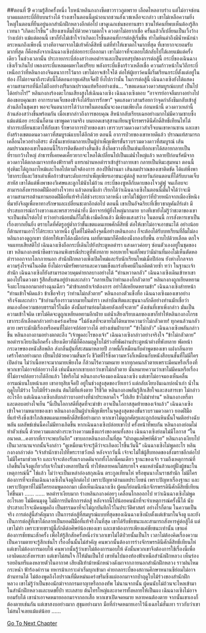 ##ตอนที่ 9 ความรู้สึกครั้งหนึ่ง
ใบหน้าหลินกงกงซีดขาวราวภูตพราย เลือดไหลอาบร่าง แต่ไม่อาจซ่อนบาดแผลกระบี่ถี่ยิบบนร่างได้ ร่างเขาในตอนนี้ดูน่าอนาถชวนสังเวชเหลือจะกล่าว
เขาไม่เหลือความยิ่งใหญ่ในตอนที่ยืนอยู่นอกสำนักฝึกหลวงอีกต่อไป เขาดูเฉกเช่นขอทานชรา ชวนให้คนที่พบเห็นต้องรู้สึกเวทนา
“เกิดอะไรขึ้น”
เสียงเขาเต็มไปด้วยความตกใจ ดวงตาไม่อยากเชื่อ ครั้นแล้วก็เปลี่ยนเป็นเวิ้งว้างว่างเปล่า
แม้แต่ตอนนี้ เขาก็ยังไม่เข้าใจว่าเกิดอะไรขึ้นตอนที่การต่อสู้เริ่มขึ้น ทำไมหินดำถึงมีน้ำหนักน่าตระหนกถึงเพียงนี้ บางทีอาจมาจากไม้เท้าศักดิ์สิทธิ์ แต่ที่ทำให้เขาตกใจมากที่สุด ที่เขายากจะยอมรับมากที่สุด ก็คือหลังจากเฉินฉางเซิงปล่อยกระบี่ออกมา เขาไม่อาจที่จะตอบโต้กลับไปได้เลยแม้แต่ครั้งเดียว
ในช่วงเวลานั้น ประกายกระบี่ส่องสว่างหอตำราและเป็นบทสรุปของการต่อสู้นี้ กระบี่ของเฉินฉางเซิงเร็วเกินไป เพลงกระบี่แหลมคมหาใดเปรียบ พลังกระบี่แข็งกร้าวเหลือเชื่อ ความก้าวหน้าในวิถีกระบี่เหนือกว่าที่หลินกงกงจินตนาการไว้มาก เขาไม่อาจเข้าใจได้ ต่อให้ผู้เยาว์คนนี้เริ่มเรียนกระบี่ตั้งแต่อยู่ในท้อง ก็ไม่อาจมาถึงระดับนี้ได้ตอนอายุแค่สิบเจ็ดปี
ยิ่งไปกว่านั้น ในการต่อสู้นี้ เฉินฉางเซิงยังได้แสดงความสามารถที่นึกไม่ถึงอย่างปริมาณปราณแท้หรืออย่างเช่น...
“เขตแดนดวงดาวสมบูรณ์แบบ! เป็นไปได้อย่างไร!” หลินกงกงร้องตะโกนเสียงสูงใส่เฉินฉางเซิง
เฉินฉางเซิงตอบ “อาจารย์อาจลืมบางอย่างไป ต้องขอบคุณเขา อาการบาดเจ็บของข้าจึงได้รับการรักษา”
จุดแสงดาวสามร้อยกว่าจุดกำลังซึมกลับเข้าสู่ส่วนลึกในชุดเขา พอจะจินตนาการได้ว่าภาพในตอนนั้นจะงดงามเพียงใด ก่อนหน้านี้ ดวงดาวเหล่านี้ล้วนส่องสว่างขึ้นพร้อมกัน
เมื่อเขากล่าวถึงการขอบคุณ สีหน้ากลับเรียบเฉยอย่างมากไม่มีความซาบซึ้งแม้แต่น้อย
กระนั้นก็ตาม เขาพูดความจริง บนยอดเขาสุสานเทียนซูจักรพรรดินีศักดิ์สิทธิ์เทียนไห่ได้ทำการเปลี่ยนชะตาให้กับเขา รักษาอาการป่วยของเขา
เขารวบรวมดวงดาวสำเร็จบนเขาหานซาน และเขายังสร้างเขตแดนดวงดาวที่สมบูรณ์แบบได้อีกด้วย ตอนนี้ อาการป่วยของเขาหายดีแล้ว ปราณแท้สามารถเคลื่อนไหวอย่างอิสระ ดังนั้นเขาย่อมกลายเป็นผู้บำเพ็ญเพียรขั้นรวบรวมดวงดาวที่สมบูรณ์
เส้นลมปราณของเขาในตอนนี้ไร้การติดขัดอย่างสิ้นเชิง สิ่งกีดขวางที่เป็นเช่นเทือกเขาได้สลายกลายเป็นที่ราบกว้างใหญ่ ลำธารที่เคยคดเคี้ยวยากจะไหลได้เปลี่ยนไปเป็นแม่น้ำใหญ่แล้ว หลายปีก่อนรัศมีจากดวงดาวได้ตกลงมาจากท้องฟ้าราตรี แทรกผ่านหอตำราเข้าสู่ร่างกายเขา กลายเป็นหิมะสุมหนา ตอนนี้ ทุ่งหิมะได้ถูกเผาไหม้และไหลไปตามใจต้องการ
สองปีที่ผ่านมา เส้นลมปราณของเขาติดขัด ได้แต่พึ่งพาวิชากระบี่และวิชาเต๋าเพื่อก้าวข้ามระดับการบำเพ็ญเพียรเอาชนะคู่ต่อสู้ หลายวันก่อนตอนที่ได้รับบาดเจ็บสาหัส เขาได้แต่พึ่งพาของวิเศษและลูกไม้นับไม่ถ้วน กระบี่ของซูหลีกับดาบของโจวตู๋ฟู จนเกือบจะสามารถสังหารยอดฝีมืออย่างโจวทง แล้วตอนนี้เล่า
เรียกได้ว่าเฉินฉางเซิงในตอนนี้มั่นใจได้ว่าจะมีความสามารถต้านทานยอดฝีมือที่แท้จริงได้ช่วงระยะเวลาหนึ่ง
เขาไม่ใช่ผู้เยาว์ที่ป่วยหนักจากเมืองซีหนิงที่มายังจิงตูเพื่อหาทางรักษาและเปลี่ยนชะตาอีกต่อไป ตอนนี้ เขาเป็นอัจฉริยะที่เชี่ยวชาญคัมภีร์เต๋า มีประสบการณ์กว้างขวางและพรสวรรค์น่าทึ่ง มีอาจารย์ผู้ยิ่งใหญ่มากมาย
บางทีเขายังไม่รู้ว่าชะตาของเขาจะเป็นเช่นไรต่อไป ทว่าอย่างน้อยมันก็ไม่ใช่เงามืดอีกแล้ว มีเพียงแสงสว่าง
ในตอนนี้ การสังหารเขาเป็นเรื่องยากเย็นยิ่ง ตราบใดที่ศัตรูอยู่ต่ำกว่าขั้นเขตแดนเทพศักดิ์สิทธิ์ ต่อให้เขาไม่อาจเอาชนะได้ อย่างน้อยก็ต้านทานเอาไว้ได้ระยะเวลาหนึ่ง
ผู้ใดที่ไม่คิดถึงจุดนี้อย่างหลินกงกง ก็จะต้องได้รับบทเรียนที่ลืมไม่ลง
หลินกงกงดูถูกเขา ปล่อยให้เขาได้ลงมือก่อน ผลที่ตามมาก็คือต้องนั่งกองกับพื้น อาบไปด้วยเลือด ตกใจจนแทบเสียสติไป
เฉินฉางเซิงถือกระบี่เดินไปยังประตูหอตำรา แสงดาวค่อยๆ ซ่อนตัวเองอยู่ในชุดของเขา
หลินกงกงหน้าซีดขาวนอนพิงธรณีประตูที่พังทลาย หอบหายใจแต่ก็พบว่ามีม่านที่มองไม่เห็นตัดหอตำราออกจากโลกภายนอก
สำนักฝึกหลวงเพิ่งเปิดใหม่และรับนักเรียนใหม่เมื่อปีก่อน ยังห่างไกลจากความรุ่งโรจน์ในอดีต ยิ่งไม่อาจมีทรัพยากรและความแข็งแกร่งที่เคยมีในอดีตด้วยซ้ำ ทว่า ในฐานะเจ้าสำนัก เฉินฉางเซิงก็ยังสามารถควบคุมค่ายกลบางอย่างได้
“ท่านหวาดกลัว” เฉินฉางเซิงเดินเข้าหาเขา มองไปในดวงตา รู้สึกสับสนอยู่บ้างและกล่าว “กลายเป็นว่าท่านเองก็กลัวตาย”
หลินกงกงถูกเยียดหยาม จึงตะโกนออกมาอย่างฉุนเฉียว “ฆ่าข้าเลยถ้าเจ้าต้องการ อย่าได้เหยียดหยามข้า”
เฉินฉางเซิงส่ายหน้า “ท่านเข้าใจผิดแล้ว ข้าเชื่อจริงๆ ว่าท่านไม่กลัวตาย”
หลินกงกงตัวแข็งทื่อ
เฉินฉางเซิงมองเขาอย่างจริงจังและกล่าว “ข้าอ่านเรื่องราวมากมายในตำรา เหล่าบัณฑิตและขุนนางภักดีอย่างท่านมักเชื่อว่าตนเองถือความชอบธรรมไว้ในมือ ดังนั้นท่านย่อมไม่เคยลังเลที่จะตาย”
ดังเช่นที่เขาเพิ่งกล่าว มันเป็นความเข้าใจผิด เขาไม่คิดจะดูถูกเหยียดหยามอีกฝ่าย แต่น้ำเสียงเรียบเฉยของเขาก็ทำให้หลินกงกงโกรธ เขากระอักเลือดกล่าวอย่างเคร่งเครียด “ไม่ลังเลที่จะตายไม่ได้หมายความว่าไม่กลัวตาย! ทุกคนล้วนกลัวตาย เพราะมักมีเรื่องหรือคนที่ไม่อาจปล่อยวางได้ อย่างเช่นฝ่าบาท”
“ข้าไม่กลัว” เฉินฉางเซิงพลันกล่าวขึ้น
หลินกงกงถามอย่างตกตะลึง “เจ้าพูดอะไรของเจ้า”
เฉินฉางเซิงกล่าวอย่างจริงใจ “ข้าไม่กลัวตาย”
หอตำราเงียบงันอีกครั้ง เสียงเดียวที่มีก็คือลมฤดูใบไม้ร่วงที่พัดผ่านประตูหน้าต่างที่พังทลาย พัดหน้ากระดาษของหนังสือพลิก ส่งกลิ่นฝุ่นที่สะสมมาหลายปี ภาพนี้ก็เหมือนกับคำพูดของเขา แฝงกลิ่นอายเศร้าโศกอย่างมาก เปี่ยมไปด้วยความสิ้นหวัง ชีวิตที่ไร้ซึ่งความหวังก็เหมือนกับหนังสือบนชั้นที่ไม่มีใครเปิดอ่าน ไม่ว่าเนื้อหาจะมากมายเพียงใด ก็ล้วนไร้ความหมาย
หากทุกคนกลัวตายเพราะมีคนหรือเรื่องที่พวกเขาไม่อาจปล่อยวางได้ เช่นนั้นหากเขาบอกว่าเขาไม่กลัวตาย นั่นหมายความว่าเขาไม่มีคนหรือเรื่องที่ไม่อาจปล่อยวางได้อีกแล้ว ใช่หรือไม่
หลินกงกงจ้องมองเฉินฉางเซิง แต่เขาไม่อาจมองเห็นคลื่นอารมณ์บนใบหน้าเลย
เขาอายุสิบเจ็ดปี อยู่ในช่วงสูงสุดของวัยเยาว์ แต่กลับเงียบงันเฉกบ่อน้ำเก่า น้ำในฤดูใบไม้ร่วง ใบไม้ที่ร่วงหล่น ต้นไม้ที่แห้งตาย ไร้ชีวิต
หลินกงกงพลันรู้สึกเสียใจและสงสารเขา ไม่กล่าวอะไรอีก
แต่เฉินฉางเซิงกลับกล่าวบางอย่างที่น่าประหลาดใจ
“ไปเสีย ข้าไม่ฆ่าท่าน”
หลินกงกงหรี่ตาและตอบอย่างใจเย็น “นี่เป็นโอกาสดีที่สุดที่จะฆ่าข้า อาจเป็นโอกาสสุดท้ายของเจ้าแล้ว”
เฉินฉางเซิงเข้าใจความหมายของเขา
หลินกงกงเป็นผู้บำเพ็ญเพียรในจุดสูงสุดของขั้นรวบรวมดวงดาว ยอดฝีมือที่แท้จริงซึ่งเข้าใกล้เขตแดนเทพศักดิ์สิทธิ์อย่างมาก หากเขาไม่ดูถูกศัตรูและถูกก้อนหินนั้นโจมตีอย่างฉับพลัน ผลลัพธ์เช่นนี้คงไม่มีทางเกิดขึ้น
หากเฉินฉางเซิงปล่อยเขาไป ครั้งหน้าที่พบกัน หลินกงกงย่อมไม่ทำตัวเช่นนี้ ด้วยความแตกต่างระหว่างความแข็งแกร่งของคนทั้งสอง เฉินฉางเซิงย่อมไม่มีโอกาส
“ในอนาคต...คงยากที่เราจะพบกันอีก” เขาบอกหลินกงกงในที่สุด “ฝากดูแลศิษย์พี่ด้วย”
หลินกงกงเงียบไปเป็นเวลานานจากนั้นจึงกล่าว “ดูเหมือนเจ้าจะรู้ดีว่าจะเกิดอะไรขึ้นวันนี้”
เฉินฉางเซิงไม่พูดอะไร
หลินกงกงกล่าวต่อ “เจ้าสำนักซางไปที่พระราชวังหลี หลังจากวันนี้ เจ้าจะไม่ใช่ผู้สืบทอดของสังฆราชอีกต่อไป ไม่มีใครมาช่วยเจ้า และเจ้าจะต้องรับแรงกดดันจากทั้งโลกนี้คนเดียว ฐานะของเจ้า รวมถึงเหตุการณ์ที่เกิดขึ้นในจิงตูเกี่ยวกับเจ้าในช่วงหลายปีมานี้ ทำให้หลายคนไม่สบายใจ คนเหล่านั้นล้วนอยู่ฝั่งผู้ชนะในเหตุการณ์นี้”
ใช่แล้ว ไม่ว่าจะเป็นเหล่าอ๋องสกุลเฉิน ตระกูลเทียนไห่ หรือขุนนางในราชสำนัก ไม่มีใครต้องการที่จะเห็นเฉินฉางเซิงในจิงตูอีกต่อไป
เพราะปัญหาด้านผลประโยชน์ เพราะปัญหาเรื่องฐานะ และเพราะปัญหาที่ไม่มีใครยอมพูดออกมา
เมื่อเห็นเฉินฉางเซิง ผู้คนก็ย่อมนึกนึกจักรพรรดินีศักดิ์สิทธิ์เทียนไห่ขึ้นมา
……
……
หอตำราเงียบมาก
ร่างหลินกงกงค่อยๆ เคลื่อนไกลออกไป ทว่าเฉินฉางเซิงไม่พูดอะไรเลย
ไม่มีคนมุงดู ไม่มีการบันทึกการต่อสู้ หลังจากนี้ไปน้อยคนนักที่จะจำเหตุการณ์ครั้งนี้ได้ นับประสาอะไรจะมีคนพูดถึง เป็นธรรมดาที่จะไม่ถูกบันทึกไว้ในประวัติศาสตร์ อย่างไรก็ตาม ในความเป็นจริง การต่อสู้นี้สำคัญมาก เป็นการต่อสู้ที่สมบูรณ์แบบที่สุดของเฉินฉางเซิงนับตั้งแต่เข้ามาในจิงตู และยังเป็นการต่อสู้ที่เขาได้กลายเป็นยอดฝีมือที่แท้จริงในที่สุด
เขาได้รับชัยชนะและสามารถสังหารคู่ต่อสู้ได้ แต่เขาไม่ทำ เพราะชายชราผู้นี้ภักดีต่อศิษย์น้องของเขา และเขาต้องการเพียงแค่ชัยชนะเท่านั้น
เขาแค่ต้องการชัยชนะสักครั้ง เพื่อให้รู้สึกสักครั้งหนึ่งว่าเวลาเขาไม่ได้ป่วยนั้นเป็นไร เวลาไม่ต้องคิดเรื่องความเป็นความตายจะรู้สึกเช่นไร
เรื่องอื่นนั้นไม่สำคัญ
คนพวกนั้นต้องการร่างจักรพรรดินีศักดิ์สิทธิ์เทียนไห่ แต่เขาไม่ต้องการมอบให้
คนพวกนั้นรู้ว่าเขาไม่ต้องการมอบให้ ดังนั้นพวกเขาจึงต้องการใช้เรื่องนี้เพื่อเอาผิดและสังหารเขา แต่เขาไม่สนใจ
ก็ให้มันเป็นไป
เขาหันไปมองท้องฟ้าเหนือสำนักฝึกหลวง เห็นร่องรอยอินทรีแดงหลายตัวในอากาศ
เสียงฝีเท้าม้าหนักหน่วงดังมาจากภายนอกสำนักฝึกหลวง ราวฝนโหมกระหน่ำ ฟ้าร้องคำราม
ทหารม้าเกราะดำเริ่มบุกเข้ามา
ค่ายกลกระบี่ของสถานศึกษาหนานซีย่อมไม่อาจต้านทานได้
ไม่ต้องพูดถึงไอปราณที่มืดหม่นเคร่งขรึมซึ่งแผ่ออกมาจากป่าฤดูใบไม้ร่วงของสำนักฝึกหลวง เขาไม่รู้ว่าเป็นของนักฆ่าจากกรมอาญาหรือกองทัพ
ไม่นานจากนั้น ผู้คนนับไม่ถ้วนจะไหลเข้ามาในสำนักฝึกหลวงและบดขยี้ป่า ทะเลสาบ ต้นไทรใหญ่และอาคารทั้งหลายให้เป็นผง
เฉินฉางเซิงไม่อาจยอมรับได้
เขานำเอาจดหมายออกมาจากอกเสื้อ
หากเขาเปิดจดหมาย หลายคนต้องตาย จากนั้นเขาเองก็ต้องตายเช่นกัน
แต่เขาสงบอย่างมาก สุขุมอย่างมาก มือที่กำจดหมายเอาไว้นิ่งเฉยไม่สั่นเทา ราวกับว่าเขาไม่สนใจเลยแม้แต่น้อย
……


[Go To Next Chapter]( ./682.md)